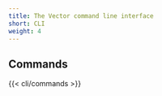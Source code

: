 ```yaml
---
title: The Vector command line interface
short: CLI
weight: 4
---
```


## Commands

{{< cli/commands >}}
